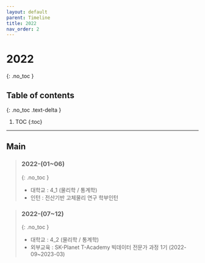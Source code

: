 ```yaml
---
layout: default
parent: Timeline
title: 2022
nav_order: 2
---
```

# 2022
{: .no_toc }

## Table of contents
{: .no_toc .text-delta }

1. TOC
{:toc}

---
## Main
> ### 2022-(01~06)
> {: .no_toc }
> - 대학교 : 4_1 (물리학 / 통계학)
> - 인턴 : 전산기반 고체물리 연구 학부인턴

> ### 2022-(07~12)
> {: .no_toc }
> - 대학교 : 4_2 (물리학 / 통계학)
> - 외부교육 : SK-Planet T-Academy 빅데이터 전문가 과정 1기 (2022-09~2023-03)